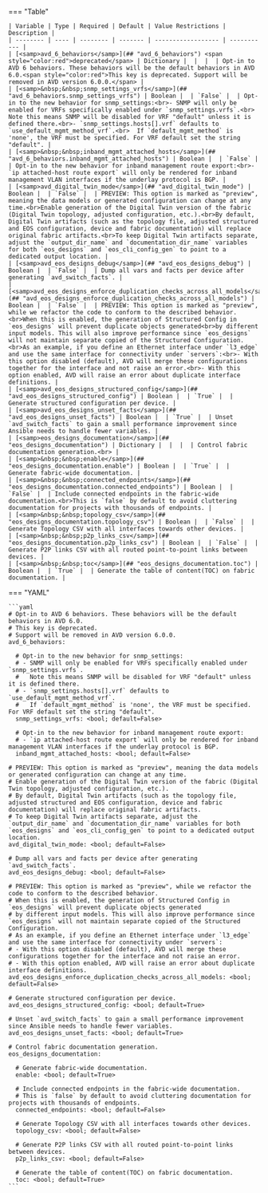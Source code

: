 <!--
  ~ Copyright (c) 2025 Arista Networks, Inc.
  ~ Use of this source code is governed by the Apache License 2.0
  ~ that can be found in the LICENSE file.
  -->
=== "Table"

    | Variable | Type | Required | Default | Value Restrictions | Description |
    | -------- | ---- | -------- | ------- | ------------------ | ----------- |
    | [<samp>avd_6_behaviors</samp>](## "avd_6_behaviors") <span style="color:red">deprecated</span> | Dictionary |  |  |  | Opt-in to AVD 6 behaviors. These behaviors will be the default behaviors in AVD 6.0.<span style="color:red">This key is deprecated. Support will be removed in AVD version 6.0.0.</span> |
    | [<samp>&nbsp;&nbsp;snmp_settings_vrfs</samp>](## "avd_6_behaviors.snmp_settings_vrfs") | Boolean |  | `False` |  | Opt-in to the new behavior for snmp_settings:<br>- SNMP will only be enabled for VRFs specifically enabled under `snmp_settings.vrfs`.<br>  Note this means SNMP will be disabled for VRF "default" unless it is defined there.<br>- `snmp_settings.hosts[].vrf` defaults to `use_default_mgmt_method_vrf`.<br>  If `default_mgmt_method` is 'none', the VRF must be specified. For VRF default set the string "default". |
    | [<samp>&nbsp;&nbsp;inband_mgmt_attached_hosts</samp>](## "avd_6_behaviors.inband_mgmt_attached_hosts") | Boolean |  | `False` |  | Opt-in to the new behavior for inband management route export:<br>- `ip attached-host route export` will only be rendered for inband management VLAN interfaces if the underlay protocol is BGP. |
    | [<samp>avd_digital_twin_mode</samp>](## "avd_digital_twin_mode") | Boolean |  | `False` |  | PREVIEW: This option is marked as "preview", meaning the data models or generated configuration can change at any time.<br>Enable generation of the Digital Twin version of the fabric (Digital Twin topology, adjusted configuration, etc.).<br>By default, Digital Twin artifacts (such as the topology file, adjusted structured and EOS configuration, device and fabric documentation) will replace original fabric artifacts.<br>To keep Digital Twin artifacts separate, adjust the `output_dir_name` and `documentation_dir_name` variables for both `eos_designs` and `eos_cli_config_gen` to point to a dedicated output location. |
    | [<samp>avd_eos_designs_debug</samp>](## "avd_eos_designs_debug") | Boolean |  | `False` |  | Dump all vars and facts per device after generating `avd_switch_facts`. |
    | [<samp>avd_eos_designs_enforce_duplication_checks_across_all_models</samp>](## "avd_eos_designs_enforce_duplication_checks_across_all_models") | Boolean |  | `False` |  | PREVIEW: This option is marked as "preview", while we refactor the code to conform to the described behavior.<br>When this is enabled, the generation of Structured Config in `eos_designs` will prevent duplicate objects generated<br>by different input models. This will also improve performance since `eos_designs` will not maintain separate copied of the Structured Configuration.<br>As an example, if you define an Ethernet interface under `l3_edge` and use the same interface for connectivity under `servers`:<br>- With this option disabled (default), AVD will merge these configurations together for the interface and not raise an error.<br>- With this option enabled, AVD will raise an error about duplicate interface definitions. |
    | [<samp>avd_eos_designs_structured_config</samp>](## "avd_eos_designs_structured_config") | Boolean |  | `True` |  | Generate structured configuration per device. |
    | [<samp>avd_eos_designs_unset_facts</samp>](## "avd_eos_designs_unset_facts") | Boolean |  | `True` |  | Unset `avd_switch_facts` to gain a small performance improvement since Ansible needs to handle fewer variables. |
    | [<samp>eos_designs_documentation</samp>](## "eos_designs_documentation") | Dictionary |  |  |  | Control fabric documentation generation.<br> |
    | [<samp>&nbsp;&nbsp;enable</samp>](## "eos_designs_documentation.enable") | Boolean |  | `True` |  | Generate fabric-wide documentation. |
    | [<samp>&nbsp;&nbsp;connected_endpoints</samp>](## "eos_designs_documentation.connected_endpoints") | Boolean |  | `False` |  | Include connected endpoints in the fabric-wide documentation.<br>This is `false` by default to avoid cluttering documentation for projects with thousands of endpoints. |
    | [<samp>&nbsp;&nbsp;topology_csv</samp>](## "eos_designs_documentation.topology_csv") | Boolean |  | `False` |  | Generate Topology CSV with all interfaces towards other devices. |
    | [<samp>&nbsp;&nbsp;p2p_links_csv</samp>](## "eos_designs_documentation.p2p_links_csv") | Boolean |  | `False` |  | Generate P2P links CSV with all routed point-to-point links between devices. |
    | [<samp>&nbsp;&nbsp;toc</samp>](## "eos_designs_documentation.toc") | Boolean |  | `True` |  | Generate the table of content(TOC) on fabric documentation. |

=== "YAML"

    ```yaml
    # Opt-in to AVD 6 behaviors. These behaviors will be the default behaviors in AVD 6.0.
    # This key is deprecated.
    # Support will be removed in AVD version 6.0.0.
    avd_6_behaviors:

      # Opt-in to the new behavior for snmp_settings:
      # - SNMP will only be enabled for VRFs specifically enabled under `snmp_settings.vrfs`.
      #   Note this means SNMP will be disabled for VRF "default" unless it is defined there.
      # - `snmp_settings.hosts[].vrf` defaults to `use_default_mgmt_method_vrf`.
      #   If `default_mgmt_method` is 'none', the VRF must be specified. For VRF default set the string "default".
      snmp_settings_vrfs: <bool; default=False>

      # Opt-in to the new behavior for inband management route export:
      # - `ip attached-host route export` will only be rendered for inband management VLAN interfaces if the underlay protocol is BGP.
      inband_mgmt_attached_hosts: <bool; default=False>

    # PREVIEW: This option is marked as "preview", meaning the data models or generated configuration can change at any time.
    # Enable generation of the Digital Twin version of the fabric (Digital Twin topology, adjusted configuration, etc.).
    # By default, Digital Twin artifacts (such as the topology file, adjusted structured and EOS configuration, device and fabric documentation) will replace original fabric artifacts.
    # To keep Digital Twin artifacts separate, adjust the `output_dir_name` and `documentation_dir_name` variables for both `eos_designs` and `eos_cli_config_gen` to point to a dedicated output location.
    avd_digital_twin_mode: <bool; default=False>

    # Dump all vars and facts per device after generating `avd_switch_facts`.
    avd_eos_designs_debug: <bool; default=False>

    # PREVIEW: This option is marked as "preview", while we refactor the code to conform to the described behavior.
    # When this is enabled, the generation of Structured Config in `eos_designs` will prevent duplicate objects generated
    # by different input models. This will also improve performance since `eos_designs` will not maintain separate copied of the Structured Configuration.
    # As an example, if you define an Ethernet interface under `l3_edge` and use the same interface for connectivity under `servers`:
    # - With this option disabled (default), AVD will merge these configurations together for the interface and not raise an error.
    # - With this option enabled, AVD will raise an error about duplicate interface definitions.
    avd_eos_designs_enforce_duplication_checks_across_all_models: <bool; default=False>

    # Generate structured configuration per device.
    avd_eos_designs_structured_config: <bool; default=True>

    # Unset `avd_switch_facts` to gain a small performance improvement since Ansible needs to handle fewer variables.
    avd_eos_designs_unset_facts: <bool; default=True>

    # Control fabric documentation generation.
    eos_designs_documentation:

      # Generate fabric-wide documentation.
      enable: <bool; default=True>

      # Include connected endpoints in the fabric-wide documentation.
      # This is `false` by default to avoid cluttering documentation for projects with thousands of endpoints.
      connected_endpoints: <bool; default=False>

      # Generate Topology CSV with all interfaces towards other devices.
      topology_csv: <bool; default=False>

      # Generate P2P links CSV with all routed point-to-point links between devices.
      p2p_links_csv: <bool; default=False>

      # Generate the table of content(TOC) on fabric documentation.
      toc: <bool; default=True>
    ```
